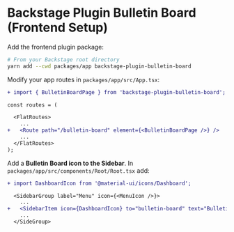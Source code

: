# Backstage Plugin Bulletin Board (Frontend Setup)

Add the frontend plugin package:

```bash
# From your Backstage root directory
yarn add --cwd packages/app backstage-plugin-bulletin-board
```

Modify your app routes in `packages/app/src/App.tsx`:

```diff
+ import { BulletinBoardPage } from 'backstage-plugin-bulletin-board';

const routes = (

  <FlatRoutes>
    ...
+   <Route path="/bulletin-board" element={<BulletinBoardPage />} />
    ...
  </FlatRoutes>
);

```

Add a **Bulletin Board icon to the Sidebar**. In `packages/app/src/components/Root/Root.tsx` add:

```diff
+ import DashboardIcon from '@material-ui/icons/Dashboard';

  <SidebarGroup label="Menu" icon={<MenuIcon />}>
    ...
+   <SidebarItem icon={DashboardIcon} to="bulletin-board" text="Bulletin Board" />
    ...
  </SideGroup>
```
